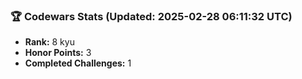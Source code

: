 ### 🏆 Codewars Stats (Updated: 2025-02-28 06:11:32 UTC)

- **Rank:** 8 kyu
- **Honor Points:** 3
- **Completed Challenges:** 1
